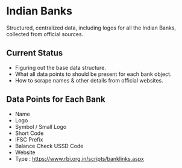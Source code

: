 # Indian Banks 
Structured, centralized data, including logos for all the Indian Banks, collected from official sources.

## Current Status
- Figuring out the base data structure.
- What all data points to should be present for each bank object. 
- How to scrape names & other details from official websites.

## Data Points for Each Bank
- Name
- Logo
- Symbol / Small Logo
- Short Code
- IFSC Prefix
- Balance Check USSD Code
- Website
- Type : https://www.rbi.org.in/scripts/banklinks.aspx